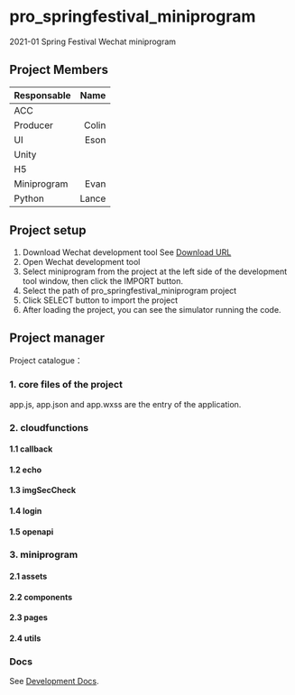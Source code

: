 # pro_springfestival_miniprogram
2021-01 Spring Festival Wechat miniprogram

## Project Members
| Responsable  |  Name  |
| :----------- | ------------:| 
| ACC          | 
| Producer	   | Colin
| UI		   | Eson
| Unity		   | 
| H5		   | 
| Miniprogram  | Evan 
| Python	   | Lance

## Project setup
1. Download Wechat development tool
See [Download URL](https://developers.weixin.qq.com/miniprogram/dev/devtools/download.html)
2. Open Wechat development tool
3. Select miniprogram from the project at the left side of the development tool window, then click the IMPORT button.
4. Select the path of pro_springfestival_miniprogram project
5. Click SELECT button to import the project
6. After loading the project, you can see the simulator running the code.

## Project manager
Project catalogue：
### 1. core files of the project
   app.js, app.json and app.wxss are the entry of the application.
### 2. cloudfunctions
   #### 1.1 callback
   #### 1.2 echo
   #### 1.3 imgSecCheck
   #### 1.4 login
   #### 1.5 openapi
### 3. miniprogram
   #### 2.1 assets
   #### 2.2 components
   #### 2.3 pages
   #### 2.4 utils

### Docs
See [Development Docs](https://developers.weixin.qq.com/miniprogram/dev/framework/).